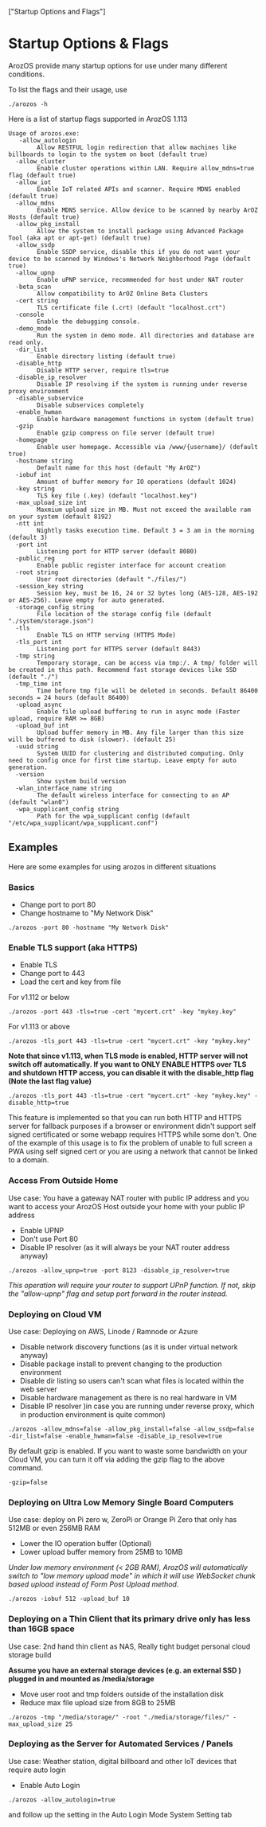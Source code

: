 ["Startup Options and Flags"]

# Startup Options & Flags

ArozOS provide many startup options for use under many different conditions. 

To list the flags and their usage, use 

```
./arozos -h
```

Here is a list of startup flags supported in ArozOS 1.113

```
Usage of arozos.exe:
   -allow_autologin
    	Allow RESTFUL login redirection that allow machines like billboards to login to the system on boot (default true)
  -allow_cluster
    	Enable cluster operations within LAN. Require allow_mdns=true flag (default true)
  -allow_iot
    	Enable IoT related APIs and scanner. Require MDNS enabled (default true)
  -allow_mdns
    	Enable MDNS service. Allow device to be scanned by nearby ArOZ Hosts (default true)
  -allow_pkg_install
    	Allow the system to install package using Advanced Package Tool (aka apt or apt-get) (default true)
  -allow_ssdp
    	Enable SSDP service, disable this if you do not want your device to be scanned by Windows's Network Neighborhood Page (default true)
  -allow_upnp
    	Enable uPNP service, recommended for host under NAT router
  -beta_scan
    	Allow compatibility to ArOZ Online Beta Clusters
  -cert string
    	TLS certificate file (.crt) (default "localhost.crt")
  -console
    	Enable the debugging console.
  -demo_mode
    	Run the system in demo mode. All directories and database are read only.
  -dir_list
    	Enable directory listing (default true)
  -disable_http
    	Disable HTTP server, require tls=true
  -disable_ip_resolver
    	Disable IP resolving if the system is running under reverse proxy environment
  -disable_subservice
    	Disable subservices completely
  -enable_hwman
    	Enable hardware management functions in system (default true)
  -gzip
    	Enable gzip compress on file server (default true)
  -homepage
    	Enable user homepage. Accessible via /www/{username}/ (default true)
  -hostname string
    	Default name for this host (default "My ArOZ")
  -iobuf int
    	Amount of buffer memory for IO operations (default 1024)
  -key string
    	TLS key file (.key) (default "localhost.key")
  -max_upload_size int
    	Maxmium upload size in MB. Must not exceed the available ram on your system (default 8192)
  -ntt int
    	Nightly tasks execution time. Default 3 = 3 am in the morning (default 3)
  -port int
    	Listening port for HTTP server (default 8080)
  -public_reg
    	Enable public register interface for account creation
  -root string
    	User root directories (default "./files/")
  -session_key string
    	Session key, must be 16, 24 or 32 bytes long (AES-128, AES-192 or AES-256). Leave empty for auto generated.
  -storage_config string
    	File location of the storage config file (default "./system/storage.json")
  -tls
    	Enable TLS on HTTP serving (HTTPS Mode)
  -tls_port int
    	Listening port for HTTPS server (default 8443)
  -tmp string
    	Temporary storage, can be access via tmp:/. A tmp/ folder will be created in this path. Recommend fast storage devices like SSD (default "./")
  -tmp_time int
    	Time before tmp file will be deleted in seconds. Default 86400 seconds = 24 hours (default 86400)
  -upload_async
    	Enable file upload buffering to run in async mode (Faster upload, require RAM >= 8GB)
  -upload_buf int
    	Upload buffer memory in MB. Any file larger than this size will be buffered to disk (slower). (default 25)
  -uuid string
    	System UUID for clustering and distributed computing. Only need to config once for first time startup. Leave empty for auto generation.
  -version
    	Show system build version
  -wlan_interface_name string
    	The default wireless interface for connecting to an AP (default "wlan0")
  -wpa_supplicant_config string
    	Path for the wpa_supplicant config (default "/etc/wpa_supplicant/wpa_supplicant.conf")

```

## Examples

Here are some examples for using arozos in different situations

### Basics

- Change port to port 80
- Change hostname to "My Network Disk"

```
./arozos -port 80 -hostname "My Network Disk"
```



### Enable TLS support (aka HTTPS)

- Enable TLS
- Change port to 443
- Load the cert and key from file

For v1.112 or below

```
./arozos -port 443 -tls=true -cert "mycert.crt" -key "mykey.key"
```

For v1.113 or above

```
./arozos -tls_port 443 -tls=true -cert "mycert.crt" -key "mykey.key"
```

**Note that since v1.113, when TLS mode is enabled,  HTTP server will not switch off automatically. If you want to ONLY ENABLE HTTPS over TLS and shutdown HTTP access, you can disable it with the disable_http flag  (Note the last flag value)**

```
./arozos -tls_port 443 -tls=true -cert "mycert.crt" -key "mykey.key" -disable_http=true
```

This feature is implemented so that you can run both HTTP and HTTPS server for fallback purposes if a browser or environment didn't support self signed certificated or some webapp requires HTTPS while some don't.  One of the example of this usage is to fix the problem of unable to full screen a PWA using self signed cert or you are using a network that cannot be linked to a domain.



### Access From Outside Home

Use case: You have a gateway NAT router with public IP address and you want to access your ArozOS Host outside your home with your public IP address

- Enable UPNP
- Don't use Port 80
- Disable IP resolver (as it will always be your NAT router address anyway)

```
./arozos -allow_upnp=true -port 8123 -disable_ip_resolver=true
```

*This operation will require your router to support UPnP function. If not, skip the "allow-upnp" flag and setup port forward in the router instead.*

### Deploying on Cloud VM 

Use case: Deploying on AWS, Linode / Ramnode  or Azure

- Disable network discovery functions (as it is under virtual network anyway)
- Disable package install to prevent changing to the production environment
- Disable dir listing so users can't scan what files is located within the web server
- Disable hardware management as there is no real hardware in VM
- Disable IP resolver )in case you are running under reverse proxy, which in production environment is quite common)

```
./arozos -allow_mdns=false -allow_pkg_install=false -allow_ssdp=false -dir_list=false -enable_hwman=false -disable_ip_resolve=true
```

By default gzip is enabled. If you want to waste some bandwidth on your Cloud VM, you can turn it off via adding the gzip flag to the above command.

```
-gzip=false
```



### Deploying on Ultra Low Memory Single Board Computers

Use case: deploy on Pi zero w, ZeroPi or Orange Pi Zero that only has 512MB or even 256MB RAM 

- Lower the IO operation buffer (Optional)
- Lower upload buffer memory from 25MB to 10MB

*Under low memory environment (< 2GB RAM), ArozOS will automatically switch to "low memory upload mode" in which it will use WebSocket chunk based upload instead of Form Post Upload method.*

```
./arozos -iobuf 512 -upload_buf 10
```



### Deploying on a Thin Client that its primary drive only has less than 16GB space

Use case: 2nd hand thin client as NAS, Really tight budget personal cloud storage build

**Assume you have an external storage devices  (e.g. an external SSD ) plugged in and mounted as /media/storage**

- Move user root and tmp folders outside of the installation disk
- Reduce max file upload size from 8GB to 25MB

```
./arozos -tmp "/media/storage/" -root "./media/storage/files/" -max_upload_size 25
```



### Deploying as the Server for Automated Services / Panels

Use case: Weather station, digital billboard and other IoT devices that require auto login

- Enable Auto Login

```
./arozos -allow_autologin=true
```

and follow up the setting in the Auto Login Mode System Setting tab

